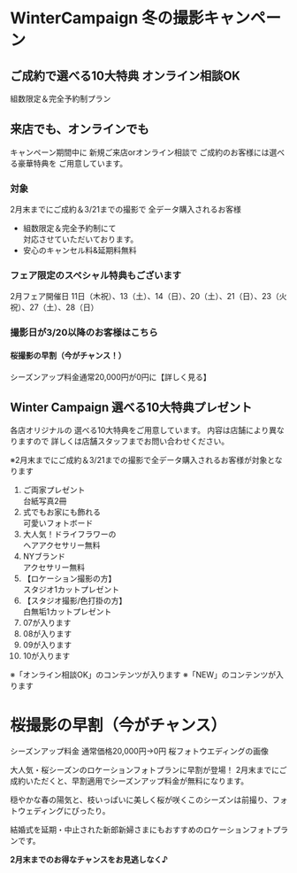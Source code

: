 <!-- メモ
https://webtan.impress.co.jp/e/2020/05/11/35869 -->

# WinterCampaign 冬の撮影キャンペーン
## ご成約で選べる10大特典 オンライン相談OK
組数限定＆完全予約制プラン

## 来店でも、オンラインでも
キャンペーン期間中に
新規ご来店orオンライン相談で
ご成約のお客様には選べる豪華特典を
ご用意しています。

### 対象
2月末までにご成約＆3/21までの撮影で
全データ購入されるお客様

- 組数限定＆完全予約制にて<br>対応させていただいております。
- 安心のキャンセル料&延期料無料

### フェア限定のスペシャル特典もございます
2月フェア開催日
11日（木祝）、13（土）、14（日）、20（土）、21（日）、23（火祝）、27（土）、28（日）

### 撮影日が3/20以降のお客様はこちら
#### 桜撮影の早割（今がチャンス！）
シーズンアップ料金通常20,000円が0円に【詳しく見る】

## Winter Campaign 選べる10大特典プレゼント
各店オリジナルの
選べる10大特典をご用意しています。
内容は店舗により異なりますので
詳しくは店舗スタッフまでお問い合わせください。

※2月末までにご成約＆3/21までの撮影で全データ購入されるお客様が対象となります

1. ご両家プレゼント<br>台紙写真2冊
2. 式でもお家にも飾れる<br>可愛いフォトボード
3. 大人気！ドライフラワーの<br>ヘアアクセサリー無料
4. NYブランド<br>アクセサリー無料
5. 【ロケーション撮影の方】<br>スタジオ1カットプレゼント
6. 【スタジオ撮影/色打掛の方】<br>白無垢1カットプレゼント
7. 07が入ります
8. 08が入ります
9. 09が入ります
10. 10が入ります

※「オンライン相談OK」のコンテンツが入ります
※「NEW」のコンテンツが入ります

# 桜撮影の早割（今がチャンス）

シーズンアップ料金 通常価格20,000円→0円
桜フォトウエディングの画像

大人気・桜シーズンのロケーションフォトプランに早割が登場！
2月末までにご成約いただくと、早割適用でシーズンアップ料金が無料になります。

穏やかな春の陽気と、枝いっぱいに美しく桜が咲くこのシーズンは前撮り、フォトウェディングにぴったり。

結婚式を延期・中止された新郎新婦さまにもおすすめのロケーションフォトプランです。

**2月末までのお得なチャンスをお見逃しなく♪**